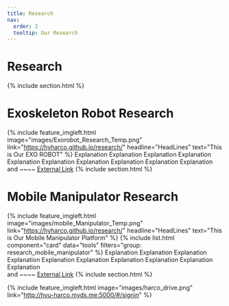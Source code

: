 ```yaml
---
title: Research
nav:
  order: 2
  tooltip: Our Research
---
```


# <i class="fas fa-search"></i> Research
{% include section.html %}

# Exoskeleton Robot Research
<!-- {% include list.html component="card" data="tools" filters="group: featured" %} -->
{%
  include feature_imgleft.html
  image="images/Exorobot_Research_Temp.png"
  link="https://hyharco.github.io/research/"
  headline="HeadLines"
  text="This is Our EXO ROBOT"
%}
Explanation Explanation Explanation Explanation Explanation Explanation Explanation Explanation Explanation Explanation     
and ~~~~ [External Link](https://www.naver.com)
{% include section.html %}

# Mobile Manipulator Research

{%
  include feature_imgleft.html
  image="images/mobile_Manipulator_Temp.png"
  link="https://hyharco.github.io/research/"
  headline="HeadLines"
  text="This is Our Mobile Manipulator Platform"
%}
{% include list.html component="card" data="tools" filters="group: research_mobile_manipulator" %}
Explanation Explanation Explanation Explanation Explanation Explanation Explanation Explanation Explanation Explanation   
and ~~~~ [External Link](https://www.naver.com)
{% include section.html %}





{%
  include feature_imgleft.html
  image="images/harco_drive.png"
  link="http://hyu-harco.myds.me:5000/#/signin"
%}




